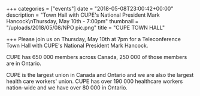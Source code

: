 +++
categories = ["events"]
date = "2018-05-08T23:00:42+00:00"
description = "Town Hall with CUPE's National President Mark Hancock\nThursday, May 10th - 7:00pm"
thumbnail = "/uploads/2018/05/08/NPO pic.png"
title = "CUPE TOWN HALL"

+++
Please join us on Thursday, May 10th at 7pm for a Teleconference Town Hall with CUPE's National President Mark Hancock.

CUPE has 650 000 members across Canada, 250 000 of those members are in Ontario.

CUPE is the largest union in Canada and Ontario and we are also the largest health care workers' union.  CUPE has over 190 000 healthcare workers nation-wide and we have over 80 000 in Ontario. 